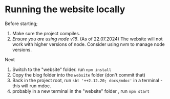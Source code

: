 # Running the website locally

Before starting;

1. Make sure the project compiles.
2. *Ensure you are using node v16*. (As of 22.07.2024) The website will not work with higher versions of node. Consider using nvm to manage node versions.

Next

1. Switch to the "website" folder. run `npm install`
2. Copy the blog folder into the `website` folder (don't commit that)
3. Back in the project root, run `sbt '++2.12.20; docs/mdoc'` in a terminal - this will run mdoc.
4. probably in a new terminal in the "website" folder , run `npm start`


